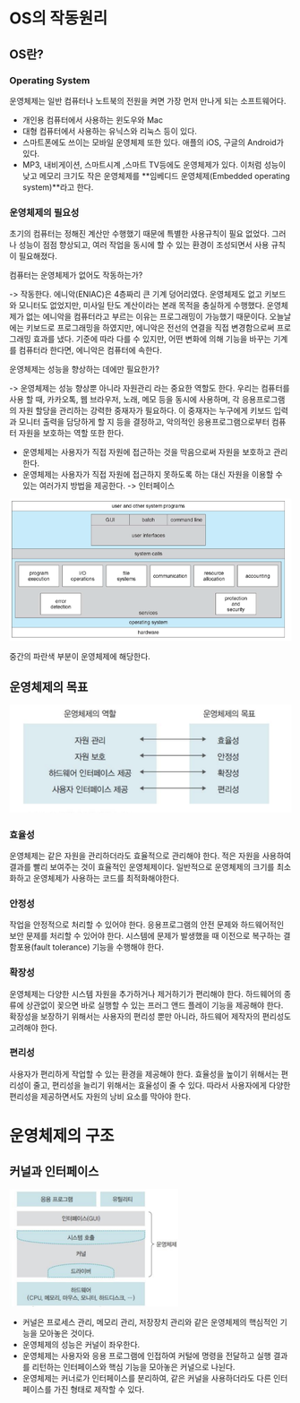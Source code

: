 # OS의 작동원리





## OS란?

### Operating System

운영체제는 일반 컴퓨터나 노트북의 전원을 켜면 가장 먼저 만나게 되는 소프트웨어다. 

- 개인용 컴퓨터에서 사용하는 윈도우와 Mac
- 대형 컴퓨터에서 사용하는 유닉스와 리눅스 등이 있다.
- 스마트폰에도 쓰이는 모바일 운영체제 또한 있다. 
  애플의 iOS, 구글의 Android가 있다.
- MP3, 내비게이션, 스마트시계 ,스마트 TV등에도 운영체제가 있다. 이처럼 성능이 낮고 메모리 크기도 작은 운영체제를
  **임베디드 운영체제(Embedded operating system)**라고 한다.

### 운영체제의 필요성

초기의 컴퓨터는 정해진 계산만 수행했기 때문에 특별한 사용규칙이 필요 없었다. 그러나 성능이 점점 향상되고, 여러 작업을 동시에 할 수 있는 환경이 조성되면서 사용 규칙이 필요해졌다. 

컴퓨터는 운영체제가 없어도 작동하는가?

-> 작동한다. 에니악(ENIAC)은 4층짜리 큰 기계 덩어리였다. 운영체제도 없고 키보드와 모니터도 없었지만, 미사일 탄도 계산이라는 본래 목적을 충실하게 수행했다.  운영체제가 없는 에니악을 컴퓨터라고 부르는 이유는 프로그래밍이 가능했기 때문이다. 오늘날에는 키보드로 프로그래밍을 하였지만, 에니악은 전선의 연결을 직접 변경함으로써 프로그래밍 효과를 냈다. 기준에 따라 다를 수 있지만, 어떤 변화에 의해 기능을 바꾸는 기계를 컴퓨터라 한다면, 에니악은 컴퓨터에 속한다.

운영체제는 성능을 향상하는 데에만 필요한가?

-> 운영체제는 성능 향상뿐 아니라 자원관리 라는 중요한 역할도 한다. 우리는 컴퓨터를 사용 할 때, 카카오톡, 웹 브라우저, 노래, 메모 등을 동시에 사용하며, 각 응용프로그램의 자원 할당을 관리하는 강력한 중재자가 필요하다. 이 중재자는 누구에게 키보드 입력과 모니터 출력을 담당하게 할 지 등을 결정하고, 악의적인 응용프로그램으로부터 컴퓨터 자원을 보호하는 역할 또한 한다.

- 운영체제는 사용자가 직접 자원에 접근하는 것을 막음으로써 자원을 보호하고 관리한다.
- 운영체제는 사용자가 직접 자원에 접근하지 못하도록 하는 대신 자원을 이용할 수 있는 여러가지 방법을 제공한다. -> 인터페이스



<img src="./img/defineOs.PNG">

중간의 파란색 부분이 운영체제에 해당한다.

## 운영체제의 목표

<img src="./img/운영체제의목표.PNG">

### 효율성

운영체제는 같은 자원을 관리하더라도 효율적으로 관리해야 한다. 적은 자원을 사용하여 결과를 빨리 보여주는 것이 효율적인 운영체제이다. 
일반적으로 운영체제의 크기를 최소화하고 운영체제가 사용하는 코드를 최적화해야한다.

### 안정성

작업을 안정적으로 처리할 수 있어야 한다.
응용프로그램의 안전 문제와 하드웨어적인 보안 문제를 처리할 수 있어야 한다.
시스템에 문제가 발생했을 때 이전으로 복구하는 결함포용(fault tolerance) 기능을 수행해야 한다.

### 확장성

운영체제는 다양한 시스템 자원을 추가하거나 제거하기가 편리해야 한다.
하드웨어의 종류에 상관없이 꽂으면 바로 실행할 수 있는 프러그 앤드 플레이 기능을 제공해야 한다.
확장성을 보장하기 위해서는 사용자의 편리성 뿐만 아니라, 하드웨어 제작자의 편리성도 고려해야 한다.

### 편리성

사용자가 편리하게 작업할 수 있는 환경을 제공해야 한다.
효율성을 높이기 위해서는 편리성이 줄고, 편리성을 늘리기 위해서는 효율성이 줄 수 있다.
따라서 사용자에게 다양한 편리성을 제공하면서도 자원의 낭비 요소를 막아야 한다.

# 운영체제의 구조

## 커널과 인터페이스

<img src="./img/컴퓨터시스템의구조.PNG" width=60%>

- 커널은 프로세스 관리, 메모리 관리, 저장장치 관리와 같은 운영체제의 핵심적인 기능을 모아놓은 것이다.
- 운영체제의 성능은 커널이 좌우한다.
- 운영체제는 사용자와 응용 프로그램에 인접하여 커털에 명령을 전달하고 실행 결과를 리턴하는 인터페이스와 핵심 기능을 모아놓은 커널으로 나뉜다.  
- 운영체제는 커너로가 인터페이스를 분리하여, 같은 커널을 사용하더라도 다른 인터페이스를 가진 형태로 제작할 수 있다.

